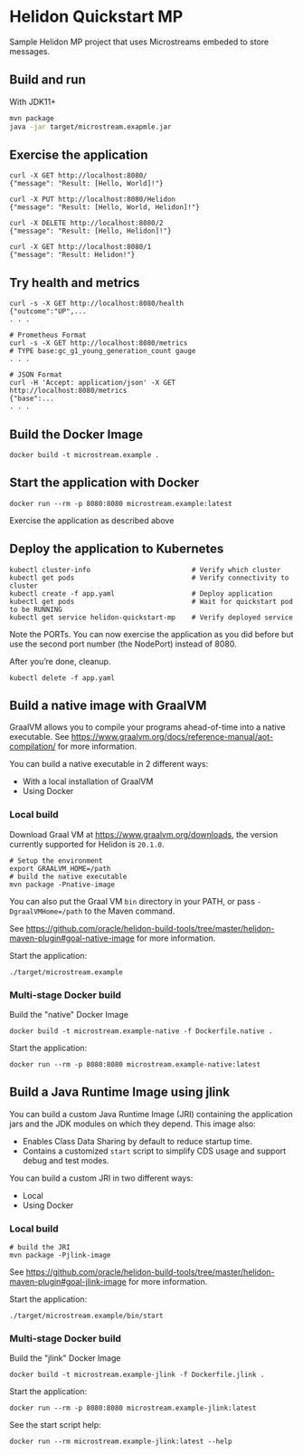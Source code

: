 # Helidon Quickstart MP

Sample Helidon MP project that uses Microstreams embeded to store messages.

## Build and run

With JDK11+
```bash
mvn package
java -jar target/microstream.exapmle.jar
```

## Exercise the application

```
curl -X GET http://localhost:8080/
{"message": "Result: [Hello, World]!"}

curl -X PUT http://localhost:8080/Helidon
{"message": "Result: [Hello, World, Helidon]!"}

curl -X DELETE http://localhost:8080/2
{"message": "Result: [Hello, Helidon]!"}

curl -X GET http://localhost:8080/1
{"message": "Result: Helidon!"}
```

## Try health and metrics

```
curl -s -X GET http://localhost:8080/health
{"outcome":"UP",...
. . .

# Prometheus Format
curl -s -X GET http://localhost:8080/metrics
# TYPE base:gc_g1_young_generation_count gauge
. . .

# JSON Format
curl -H 'Accept: application/json' -X GET http://localhost:8080/metrics
{"base":...
. . .

```

## Build the Docker Image

```
docker build -t microstream.example .
```

## Start the application with Docker

```
docker run --rm -p 8080:8080 microstream.example:latest
```

Exercise the application as described above

## Deploy the application to Kubernetes

```
kubectl cluster-info                         # Verify which cluster
kubectl get pods                             # Verify connectivity to cluster
kubectl create -f app.yaml                   # Deploy application
kubectl get pods                             # Wait for quickstart pod to be RUNNING
kubectl get service helidon-quickstart-mp    # Verify deployed service
```

Note the PORTs. You can now exercise the application as you did before but use the second
port number (the NodePort) instead of 8080.

After you’re done, cleanup.

```
kubectl delete -f app.yaml
```

## Build a native image with GraalVM

GraalVM allows you to compile your programs ahead-of-time into a native
 executable. See https://www.graalvm.org/docs/reference-manual/aot-compilation/
 for more information.

You can build a native executable in 2 different ways:
* With a local installation of GraalVM
* Using Docker

### Local build

Download Graal VM at https://www.graalvm.org/downloads, the version
 currently supported for Helidon is `20.1.0`.

```
# Setup the environment
export GRAALVM_HOME=/path
# build the native executable
mvn package -Pnative-image
```

You can also put the Graal VM `bin` directory in your PATH, or pass
 `-DgraalVMHome=/path` to the Maven command.

See https://github.com/oracle/helidon-build-tools/tree/master/helidon-maven-plugin#goal-native-image
 for more information.

Start the application:

```
./target/microstream.example
```

### Multi-stage Docker build

Build the "native" Docker Image

```
docker build -t microstream.example-native -f Dockerfile.native .
```

Start the application:

```
docker run --rm -p 8080:8080 microstream.example-native:latest
```


## Build a Java Runtime Image using jlink

You can build a custom Java Runtime Image (JRI) containing the application jars and the JDK modules 
on which they depend. This image also:

* Enables Class Data Sharing by default to reduce startup time. 
* Contains a customized `start` script to simplify CDS usage and support debug and test modes. 
 
You can build a custom JRI in two different ways:
* Local
* Using Docker


### Local build

```
# build the JRI
mvn package -Pjlink-image
```

See https://github.com/oracle/helidon-build-tools/tree/master/helidon-maven-plugin#goal-jlink-image
 for more information.

Start the application:

```
./target/microstream.example/bin/start
```

### Multi-stage Docker build

Build the "jlink" Docker Image

```
docker build -t microstream.example-jlink -f Dockerfile.jlink .
```

Start the application:

```
docker run --rm -p 8080:8080 microstream.example-jlink:latest
```

See the start script help:

```
docker run --rm microstream.example-jlink:latest --help
```
